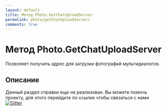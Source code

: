 ```yaml
---
layout: default
title: Метод Photo.GetChatUploadServer
permalink: photo/getChatUploadServer/
comments: true
---
```

# Метод Photo.GetChatUploadServer
Позволяет получить адрес для загрузки фотографий мультидиалогов.

## Описание
Данный раздел справки еще не реализован. Вы  можете помочь проекту, для этого перейдите по ссылке чтобы связаться с нами [![Gitter](https://badges.gitter.im/Join%20Chat.svg)](https://gitter.im/vknet/vk?utm_source=badge&utm_medium=badge&utm_campaign=pr-badge)
